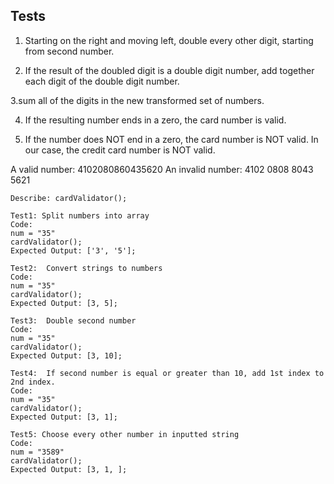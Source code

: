 ## Tests
1. Starting on the right and moving left, double every other digit, starting from second number.

2. If the result of the doubled digit is a double digit number, add together each digit of the double digit number.

3.sum all of the digits in the new transformed set of numbers.

4. If the resulting number ends in a zero, the card number is valid. 

5. If the number does NOT end in a zero, the card number is NOT valid. In our case, the credit card number is NOT valid.

A valid number: 4102080860435620
An invalid number: 4102 0808 8043 5621
```
Describe: cardValidator();

Test1: Split numbers into array
Code: 
num = "35"
cardValidator();
Expected Output: ['3', '5']; 

Test2:  Convert strings to numbers
Code: 
num = "35"
cardValidator();
Expected Output: [3, 5]; 

Test3:  Double second number 
Code: 
num = "35"
cardValidator();
Expected Output: [3, 10]; 

Test4:  If second number is equal or greater than 10, add 1st index to 2nd index.
Code: 
num = "35"
cardValidator();
Expected Output: [3, 1]; 

Test5: Choose every other number in inputted string
Code: 
num = "3589"
cardValidator();
Expected Output: [3, 1, ]; 
```
